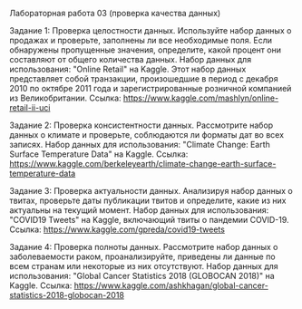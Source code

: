 Лабораторная работа 03 (проверка качества данных)

Задание 1: Проверка целостности данных.
Используйте набор данных о продажах и проверьте, заполнены ли все необходимые поля. Если обнаружены пропущенные значения, определите, какой процент они составляют от общего количества данных. 
Набор данных для использования: "Online Retail" на Kaggle. Этот набор данных представляет собой транзакции, произошедшие в период с декабря 2010 по октябре 2011 года и зарегистрированные розничной компанией из Великобритании.
Ссылка: https://www.kaggle.com/mashlyn/online-retail-ii-uci

Задание 2: Проверка консистентности данных.
Рассмотрите набор данных о климате и проверьте, соблюдаются ли форматы дат во всех записях. 
Набор данных для использования: "Climate Change: Earth Surface Temperature Data" на Kaggle. 
Ссылка: https://www.kaggle.com/berkeleyearth/climate-change-earth-surface-temperature-data

Задание 3: Проверка актуальности данных.
Анализируя набор данных о твитах, проверьте даты публикации твитов и определите, какие из них актуальны на текущий момент.
Набор данных для использования: "COVID19 Tweets" на Kaggle, включающий твиты о пандемии COVID-19.
Ссылка: https://www.kaggle.com/gpreda/covid19-tweets

Задание 4: Проверка полноты данных.
Рассмотрите набор данных о заболеваемости раком, проанализируйте, приведены ли данные по всем странам или некоторые из них отсутствуют. 
Набор данных для использования: "Global Cancer Statistics 2018 (GLOBOCAN 2018)" на Kaggle.
Ссылка: https://www.kaggle.com/ashkhagan/global-cancer-statistics-2018-globocan-2018
